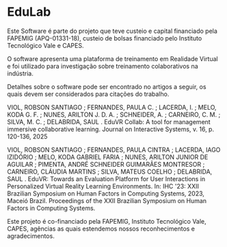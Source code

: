 # EduLab

Este Software é parte do projeto que teve custeio e capital financiado pela FAPEMIG (APQ-01331-18), custeio de bolsas financiado pelo Instituto Tecnológico Vale e CAPES. 

O software apresenta uma plataforma de treinamento em Realidade Virtual e foi utilizado para investigação sobre treinamento colaborativos na indústria. 

Detalhes sobre o software pode ser encontrado no artigos a seguir, os quais devem ser considerados para citações do trabalho.

VIOL, ROBSON SANTIAGO ; FERNANDES, PAULA C. ; LACERDA, I. ; MELO, KODA G. F. ; NUNES, ARILTON J. D. A. ; SCHNEIDER, A. ; CARNEIRO, C. M. ; SILVA, M. C. ; DELABRIDA, SAUL . EduVR Collab: A tool for management immersive collaborative learning. Journal on Interactive Systems, v. 16, p. 120-136, 2025

VIOL, ROBSON SANTIAGO ; FERNANDES, PAULA CINTRA ; LACERDA, IAGO IZIDÓRIO ; MELO, KODA GABRIEL FARIA ; NUNES, ARILTON JUNIOR DE AGUILAR ; PIMENTA, ANDRÉ SCHNEIDER GUIMARÃES MONTRESOR ; CARNEIRO, CLÁUDIA MARTINS ; SILVA, MATEUS COELHO ; DELABRIDA, SAUL . EduVR: Towards an Evaluation Platform for User Interactions in Personalized Virtual Reality Learning Environments. In: IHC '23: XXII Brazilian Symposium on Human Factors in Computing Systems, 2023, Maceió Brazil. Proceedings of the XXII Brazilian Symposium on Human Factors in Computing Systems.


Este projeto é co-financiado pela FAPEMIG, Instituto Tecnológico Vale, CAPES, agências as quais estendemos nossos reconhecimentos e agradecimentos.
